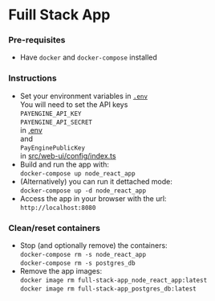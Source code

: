 # Fuill Stack App


### Pre-requisites

 - Have `docker` and `docker-compose` installed


### Instructions

 - Set your environment variables in [`.env`](./.env)  
   You will need to set the API keys  
   `PAYENGINE_API_KEY`  
   `PAYENGINE_API_SECRET`  
   in [.env](./.env)  
   and  
   `PayEnginePublicKey`  
   in [src/web-ui/config/index.ts](./src/web-ui/config/index.ts)
 - Build and run the app with:  
   `docker-compose up node_react_app`
 - (Alternatively) you can run it dettached mode:  
   `docker-compose up -d node_react_app`
 - Access the app in your browser with the url:  
   `http://localhost:8080`


### Clean/reset containers
 - Stop (and optionally remove) the containers:  
   `docker-compose rm -s node_react_app`  
   `docker-compose rm -s postgres_db`
 - Remove the app images:  
   `docker image rm full-stack-app_node_react_app:latest`  
   `docker image rm full-stack-app_postgres_db:latest`

